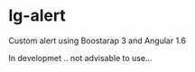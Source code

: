 # lg-alert

Custom alert using Boostarap 3 and Angular 1.6


In developmet .. not advisable to use...
